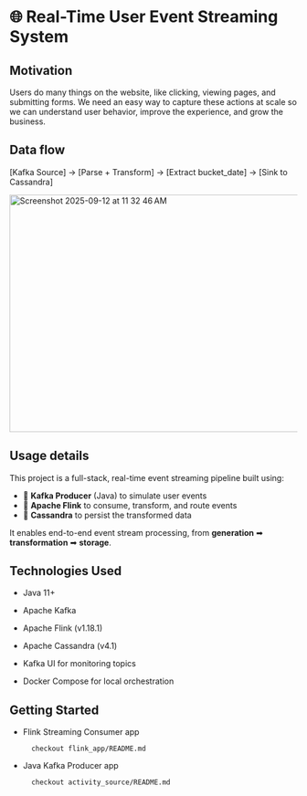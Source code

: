 # 🌐 Real-Time User Event Streaming System

## Motivation
Users do many things on the website, like clicking, viewing pages, and submitting forms. 
We need an easy way to capture these actions at scale so we can understand user behavior, improve the experience, and grow the business.  

## Data flow

[Kafka Source] → [Parse + Transform] → [Extract bucket_date] → [Sink to Cassandra]

<img width="563" height="416" alt="Screenshot 2025-09-12 at 11 32 46 AM" src="https://github.com/user-attachments/assets/d34f8e49-1161-4949-a4d8-523badecec59" />

## Usage details 

This project is a full-stack, real-time event streaming pipeline built using:

- 🔄 **Kafka Producer** (Java) to simulate user events
- 🚀 **Apache Flink** to consume, transform, and route events
- 🧬 **Cassandra** to persist the transformed data

It enables end-to-end event stream processing, from **generation** ➡ **transformation** ➡ **storage**.

## Technologies Used

  - Java 11+

  - Apache Kafka

  - Apache Flink (v1.18.1)

  -  Apache Cassandra (v4.1)

  - Kafka UI for monitoring topics

  - Docker Compose for local orchestration

## Getting Started
  - Flink Streaming Consumer app

    ```text
      checkout flink_app/README.md
    ```

  - Java Kafka Producer app

    ```text
      checkout activity_source/README.md
    ```
